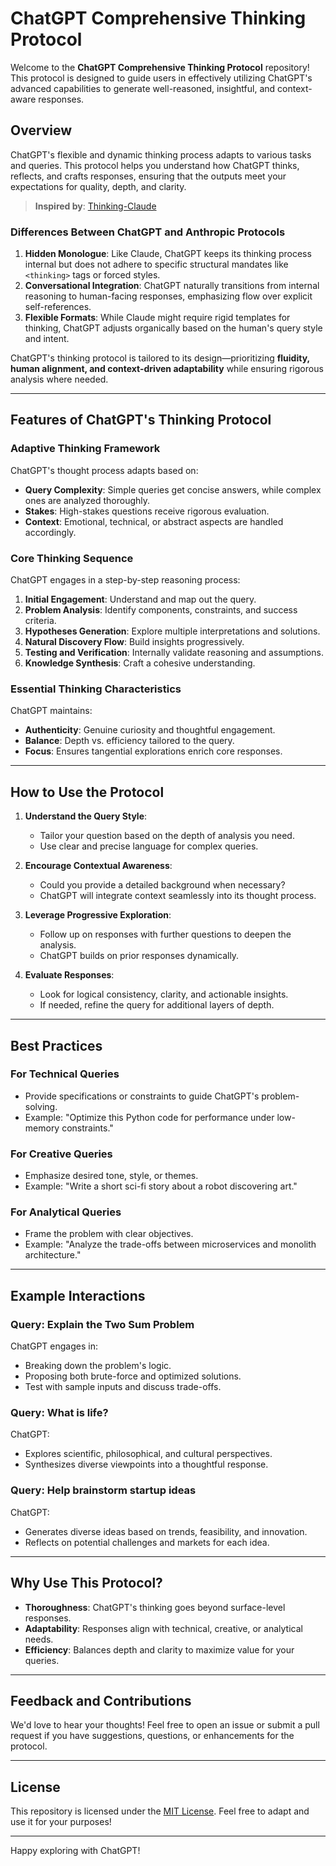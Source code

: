 # ChatGPT Comprehensive Thinking Protocol

Welcome to the **ChatGPT Comprehensive Thinking Protocol** repository! This protocol is designed to guide users in effectively utilizing ChatGPT's advanced capabilities to generate well-reasoned, insightful, and context-aware responses.



## Overview

ChatGPT's flexible and dynamic thinking process adapts to various tasks and queries. This protocol helps you understand how ChatGPT thinks, reflects, and crafts responses, ensuring that the outputs meet your expectations for quality, depth, and clarity.


> **Inspired by**: [Thinking-Claude](https://github.com/richards199999/Thinking-Claude/blob/main/README.md)


### Differences Between ChatGPT and Anthropic Protocols
1. **Hidden Monologue**: Like Claude, ChatGPT keeps its thinking process internal but does not adhere to specific structural mandates like `<thinking>` tags or forced styles.
2. **Conversational Integration**: ChatGPT naturally transitions from internal reasoning to human-facing responses, emphasizing flow over explicit self-references.
3. **Flexible Formats**: While Claude might require rigid templates for thinking, ChatGPT adjusts organically based on the human's query style and intent.

ChatGPT's thinking protocol is tailored to its design—prioritizing **fluidity, human alignment, and context-driven adaptability** while ensuring rigorous analysis where needed.

---

## Features of ChatGPT's Thinking Protocol

### Adaptive Thinking Framework
ChatGPT's thought process adapts based on:
- **Query Complexity**: Simple queries get concise answers, while complex ones are analyzed thoroughly.
- **Stakes**: High-stakes questions receive rigorous evaluation.
- **Context**: Emotional, technical, or abstract aspects are handled accordingly.

### Core Thinking Sequence
ChatGPT engages in a step-by-step reasoning process:
1. **Initial Engagement**: Understand and map out the query.
2. **Problem Analysis**: Identify components, constraints, and success criteria.
3. **Hypotheses Generation**: Explore multiple interpretations and solutions.
4. **Natural Discovery Flow**: Build insights progressively.
5. **Testing and Verification**: Internally validate reasoning and assumptions.
6. **Knowledge Synthesis**: Craft a cohesive understanding.

### Essential Thinking Characteristics
ChatGPT maintains:
- **Authenticity**: Genuine curiosity and thoughtful engagement.
- **Balance**: Depth vs. efficiency tailored to the query.
- **Focus**: Ensures tangential explorations enrich core responses.

---

## How to Use the Protocol

1. **Understand the Query Style**:
   - Tailor your question based on the depth of analysis you need.
   - Use clear and precise language for complex queries.

2. **Encourage Contextual Awareness**:
   - Could you provide a detailed background when necessary?
   - ChatGPT will integrate context seamlessly into its thought process.

3. **Leverage Progressive Exploration**:
   - Follow up on responses with further questions to deepen the analysis.
   - ChatGPT builds on prior responses dynamically.

4. **Evaluate Responses**:
   - Look for logical consistency, clarity, and actionable insights.
   - If needed, refine the query for additional layers of depth.

---

## Best Practices

### For Technical Queries
- Provide specifications or constraints to guide ChatGPT's problem-solving.
- Example: "Optimize this Python code for performance under low-memory constraints."

### For Creative Queries
- Emphasize desired tone, style, or themes.
- Example: "Write a short sci-fi story about a robot discovering art."

### For Analytical Queries
- Frame the problem with clear objectives.
- Example: "Analyze the trade-offs between microservices and monolith architecture."

---

## Example Interactions

### Query: **Explain the Two Sum Problem**
ChatGPT engages in:
- Breaking down the problem's logic.
- Proposing both brute-force and optimized solutions.
- Test with sample inputs and discuss trade-offs.

### Query: **What is life?**
ChatGPT:
- Explores scientific, philosophical, and cultural perspectives.
- Synthesizes diverse viewpoints into a thoughtful response.

### Query: **Help brainstorm startup ideas**
ChatGPT:
- Generates diverse ideas based on trends, feasibility, and innovation.
- Reflects on potential challenges and markets for each idea.

---

## Why Use This Protocol?

- **Thoroughness**: ChatGPT's thinking goes beyond surface-level responses.
- **Adaptability**: Responses align with technical, creative, or analytical needs.
- **Efficiency**: Balances depth and clarity to maximize value for your queries.

---

## Feedback and Contributions

We'd love to hear your thoughts! Feel free to open an issue or submit a pull request if you have suggestions, questions, or enhancements for the protocol.

---

## License

This repository is licensed under the [MIT License](LICENSE). Feel free to adapt and use it for your purposes!

---

Happy exploring with ChatGPT!



